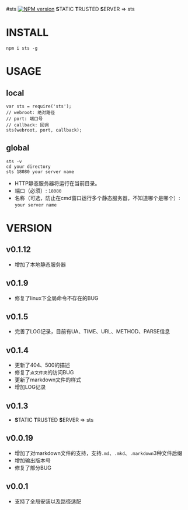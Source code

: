 #sts [![NPM version](https://img.shields.io/npm/v/sts.svg?style=flat)](https://npmjs.org/package/sts)
**S**TATIC **T**RUSTED **S**ERVER => sts


# INSTALL
```
npm i sts -g
```

# USAGE

## local
```
var sts = require('sts');
// webroot: 绝对路径
// port: 端口号
// callback: 回调
sts(webroot, port, callback);
```

## global
```
sts -v 
cd your directory
sts 18080 your server name
```

* HTTP静态服务器将运行在当前目录。
* 端口（必须）: `18080`
* 名称（可选，防止在cmd窗口运行多个静态服务器，不知道哪个是哪个）: `your server name`


# VERSION
## v0.1.12
* 增加了本地静态服务器

## v0.1.9
* 修复了linux下全局命令不存在的BUG

## v0.1.5
* 完善了LOG记录，目前有UA、TIME、URL、METHOD、PARSE信息

## v0.1.4
* 更新了404、500的描述
* 修复了`点文件夹`的访问BUG
* 更新了markdown文件的样式
* 增加LOG记录

## v0.1.3
* **S**TATIC **T**RUSTED **S**ERVER => sts

## v0.0.19
* 增加了对markdown文件的支持，支持`.md`、`.mkd`、`.markdown`3种文件后缀
* 增加输出版本号
* 修复了部分BUG

## v0.0.1
* 支持了全局安装以及路径适配